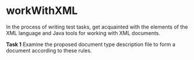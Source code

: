 # workWithXML
In the process of writing test tasks, get acquainted with the elements of the XML language and Java tools for working with XML documents.

**Task 1**
Examine the proposed document type description file to form a document according to these rules.


